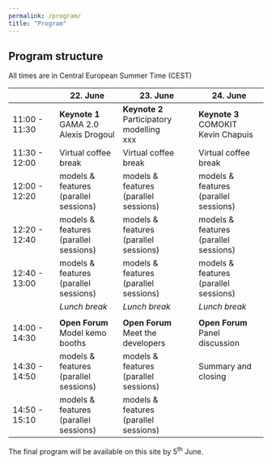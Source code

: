 ```yaml
---
permalink: /program/
title: "Program"
---
```


## Program structure

All times are in Central European Summer Time (CEST)

|  | 22. June | 23. June | 24. June |
|--------------------------|----------------------|--------------------------|----------------------|
|11:00 - 11:30| **Keynote 1** <br /> GAMA 2.0 <br /> Alexis Drogoul | **Keynote 2** <br /> Participatory modelling <br /> xxx | **Keynote 3** <br /> COMOKIT <br /> Kevin Chapuis|
|11:30 - 12:00 | Virtual coffee break | Virtual coffee break | Virtual coffee break |
|12:00 - 12:20 | models & features </br> (parallel sessions) | models & features </br> (parallel sessions) | models & features </br> (parallel sessions) |
|12:20 - 12:40 | models & features </br> (parallel sessions) | models & features </br> (parallel sessions) | models & features </br> (parallel sessions) |
|12:40 - 13:00 | models & features </br> (parallel sessions) | models & features </br> (parallel sessions) | models & features </br> (parallel sessions) |
|  | *Lunch break* | *Lunch break* | *Lunch break* |
|  |  |  |  |
|14:00 - 14:30 | **Open Forum** </br> Model kemo booths | **Open Forum** </br> Meet the developers | **Open Forum** </br> Panel discussion |
|14:30 - 14:50 | models & features </br> (parallel sessions) | models & features </br> (parallel sessions) | Summary and closing |
|14:50 - 15:10 | models & features </br> (parallel sessions) | models & features </br> (parallel sessions) |  |

The final program will be available on this site by 5<sup>th</sup> June.
